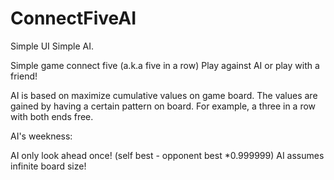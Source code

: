 # ConnectFiveAI
Simple UI Simple AI. 

Simple game connect five (a.k.a five in a row)
Play against AI or play with a friend!


AI is based on maximize cumulative values on game board. The values are gained by having a certain pattern on board. For example, a three in a row with both ends free.

AI's weekness:

AI only look ahead once! (self best - opponent best *0.999999)
AI assumes infinite board size!
